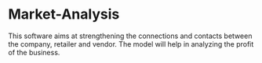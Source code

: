 # Market-Analysis
This software aims at strengthening the connections and contacts between the company, retailer and vendor. The model will help in analyzing the profit of the business. 
